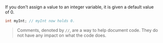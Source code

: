 If you don't assign a value to an integer variable, it is given a default value of 0.

```java
int myInt; // myInt now holds 0.
```

> Comments, denoted by `//`, are a way to help document code. They do not have any impact on what the code does.
